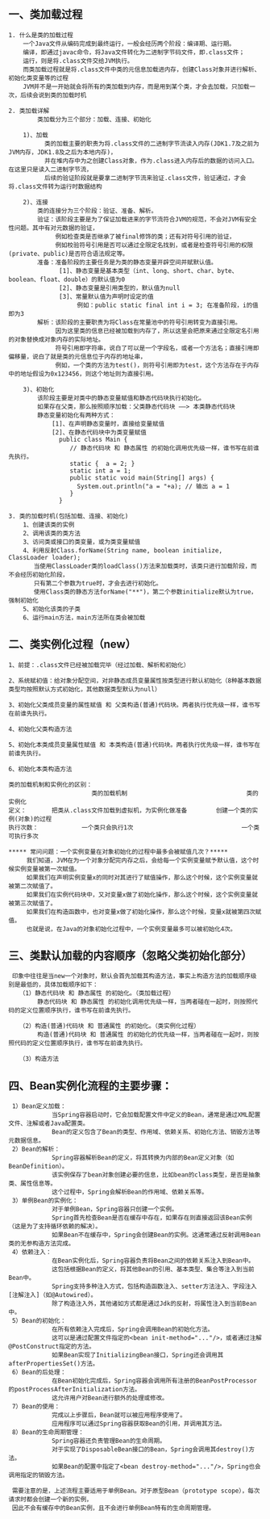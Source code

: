 
## 一、类加载过程
    1. 什么是类的加载过程
        一个Java文件从编码完成到最终运行，一般会经历两个阶段：编译期、运行期。
        编译，即通过javac命令，将Java文件转化为二进制字节码文件，即.class文件；
        运行，则是将.class文件交给JVM执行。
        而类加载过程就是将.class文件中类的元信息加载进内存，创建Class对象并进行解析、初始化类变量等的过程
        JVM并不是一开始就会将所有的类加载到内存，而是用到某个类，才会去加载，只加载一次，后续会说到类的加载时机

    2. 类加载详解
            类加载分为三个部分：加载、连接、初始化

        1)、加载
              类的加载主要的职责为将.class文件的二进制字节流读入内存(JDK1.7及之前为JVM内存，JDK1.8及之后为本地内存)，
              并在堆内存中为之创建Class对象，作为.class进入内存后的数据的访问入口。在这里只是读入二进制字节流，
              后续的验证阶段就是要拿二进制字节流来验证.class文件，验证通过，才会将.class文件转为运行时数据结构

        2)、连接
            类的连接分为三个阶段：验证、准备、解析。
            验证：该阶段主要是为了保证加载进来的字节流符合JVM的规范，不会对JVM有安全性问题。其中有对元数据的验证，
                 例如检查类是否继承了被final修饰的类；还有对符号引用的验证，
                 例如校验符号引用是否可以通过全限定名找到，或者是检查符号引用的权限(private、public)是否符合语法规定等。
            准备：准备阶段的主要任务是为类的静态变量开辟空间并赋默认值。
                  [1]、静态变量是基本类型（int、long、short、char、byte、boolean、float、double）的默认值为0
                  [2]、静态变量是引用类型的，默认值为null
                  [3]、常量默认值为声明时设定的值
                       例如：public static final int i = 3; 在准备阶段，i的值即为3
            解析：该阶段的主要职责为将Class在常量池中的符号引用转变为直接引用。
                 因为这里类的信息已经被加载到内存了，所以这里会把原来通过全限定名引用的对象替换成对象内存的实际地址。
                 符号引用即字符串，说白了可以是一个字段名，或者一个方法名；直接引用即偏移量，说白了就是类的元信息位于内存的地址串，
                 例如，一个类的方法为test()，则符号引用即为test，这个方法存在于内存中的地址假设为0x123456，则这个地址则为直接引用。

        3)、初始化
            该阶段主要是对类中的静态变量赋值和静态代码块执行初始化。
            如果存在父类，那么按照顺序加载：父类静态代码块 ——> 本类静态代码块
            静态变量初始化有两种方式：
                [1]、在声明静态变量时，直接给变量赋值
                [2]、在静态代码块中为类变量赋值
                  public class Main {
                     // 静态代码块 和 静态属性 的初始化调用优先级一样，谁书写在前谁先执行。
                     static {  a = 2; }
                     static int a = 1;
                     public static void main(String[] args) {
                       System.out.println("a = "+a); // 输出 a = 1
                     }
                  }

    3. 类的加载时机(包括加载、连接、初始化)
        1、创建该类的实例
        2、调用该类的类方法
        3、访问类或接口的类变量，或为类变量赋值
        4、利用反射Class.forName(String name, boolean initialize, ClassLoader loader);
           当使用ClassLoader类的loadClass()方法来加载类时，该类只进行加载阶段，而不会经历初始化阶段，
           只有第二个参数为true时，才会去进行初始化。
           使用Class类的静态方法forName("**")，第二个参数initialize默认为true，强制初始化
        5、初始化该类的子类
        6、运行main方法，main方法所在类会被加载

## 二、类实例化过程（new）
    1、前提：.class文件已经被加载完毕（经过加载、解析和初始化）

    2、系统赋初值：给对象分配空间，对非静态成员变量属性按类型进行默认初始化（8种基本数据类型均按照默认方式初始化，其他数据类型默认为null）

    3、初始化父类成员变量的属性赋值 和 父类构造(普通)代码块。两者执行优先级一样，谁书写在前谁先执行。

    4、初始化父类构造方法

    5、初始化本类成员变量属性赋值 和 本类构造(普通)代码块。两者执行优先级一样，谁书写在前谁先执行。

    6、初始化本类构造方法

    类的加载机制和实例化的区别：
                           类的加载机制                                 类的实例化	
    定义：       把类从.class文件加载到虚拟机，为实例化做准备        创建一个类的实例(对象)的过程
    执行次数：	         一个类只会执行1次	                            一个类可执行多次

    ***** 常问问题：一个实例变量在对象初始化的过程中最多会被赋值几次？*****
         我们知道，JVM在为一个对象分配完内存之后，会给每一个实例变量赋予默认值，这个时候实例变量被第一次赋值。
         如果我们在声明实例变量x的同时对其进行了赋值操作，那么这个时候，这个实例变量就被第二次赋值了。
         如果我们在实例代码块中，又对变量x做了初始化操作，那么这个时候，这个实例变量就被第三次赋值了。
         如果我们在构造函数中，也对变量x做了初始化操作，那么这个时候，变量x就被第四次赋值。
         也就是说，在Java的对象初始化过程中，一个实例变量最多可以被初始化4次。

## 三、类默认加载的内容顺序（忽略父类初始化部分）
     印象中往往是当new一个对象时，默认会首先加载其构造方法，事实上构造方法的加载顺序级别是最低的，具体加载顺序如下：
       （1）静态代码块 和 静态属性 的初始化。（类加载过程）
            静态代码块 和 静态属性 的初始化调用优先级一样，当两者碰在一起时，则按照代码的定义位置顺序执行，谁书写在前谁先执行。
       
       （2）构造(普通)代码块 和 普通属性 的初始化。（类实例化过程）
            构造(普通)代码块 和 普通属性 的初始化的优先级一样，当两者碰在一起时，则按照代码的定义位置顺序执行，谁书写在前谁先执行。
       
       （3）构造方法

## 四、Bean实例化流程的主要步骤：

     1）Bean定义加载：
                当Spring容器启动时，它会加载配置文件中定义的Bean，通常是通过XML配置文件、注解或者Java配置类。
                Bean的定义包含了Bean的类型、作用域、依赖关系、初始化方法、销毁方法等元数据信息。
     2）Bean的解析：
                Spring容器解析Bean的定义，将其转换为内部的Bean定义对象（如BeanDefinition）。
                该实例保存了bean对象创建必要的信息，比如bean的class类型，是否是抽象类、属性信息等。
                这个过程中，Spring会解析Bean的作用域、依赖关系等。
     3）单例Bean的实例化：
                对于单例Bean，Spring容器只创建一个实例。
                Spring首先检查Bean是否在缓存中存在，如果存在则直接返回该Bean实例（这是为了支持循环依赖的解决）。
                如果Bean不在缓存中，Spring会创建Bean的实例。这通常通过反射调用Bean类的无参构造方法完成。
     4）依赖注入：
                在Bean实例化后，Spring容器负责将Bean之间的依赖关系注入到Bean中。
                这包括根据Bean的定义，将其他Bean的引用、基本类型、集合等注入到当前Bean中。
                Spring支持多种注入方式，包括构造函数注入、setter方法注入、字段注入[注解注入]（如@Autowired）。
                除了构造注入外，其他诸如方式都是通过Jdk的反射，将属性注入到当前Bean中。
     5）Bean的初始化：
                在所有依赖注入完成后，Spring会调用Bean的初始化方法。
                这可以是通过配置文件指定的<bean init-method="..."/>，或者通过注解@PostConstruct指定的方法。
                如果Bean实现了InitializingBean接口，Spring还会调用其afterPropertiesSet()方法。
     6）Bean的后处理：
                在Bean初始化完成后，Spring容器会调用所有注册的BeanPostProcessor的postProcessAfterInitialization方法。
                这允许用户对Bean进行额外的处理或修改。
     7）Bean的使用：
                完成以上步骤后，Bean就可以被应用程序使用了。
                应用程序可以通过Spring容器获取Bean的引用，并调用其方法。
     8）Bean的生命周期管理：
                Spring容器还负责管理Bean的生命周期。
                对于实现了DisposableBean接口的Bean，Spring会调用其destroy()方法。
                如果Bean的配置中指定了<bean destroy-method="..."/>，Spring也会调用指定的销毁方法。

     需要注意的是，上述流程主要适用于单例Bean。对于原型Bean（prototype scope），每次请求时都会创建一个新的实例，
     因此不会有缓存中的Bean实例，且不会进行单例Bean特有的生命周期管理。

